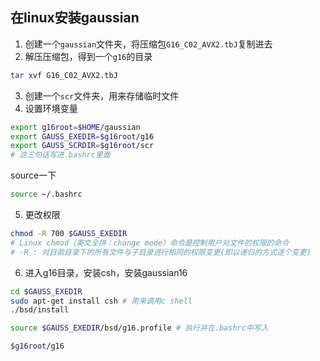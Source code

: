 ## 在linux安装gaussian
1. 创建一个`gaussian`文件夹，将压缩包`G16_C02_AVX2.tbJ`复制进去
2. 解压压缩包，得到一个`g16`的目录
```bash
tar xvf G16_C02_AVX2.tbJ
```
3. 创建一个`scr`文件夹，用来存储临时文件
4. 设置环境变量
```bash
export g16root=$HOME/gaussian
export GAUSS_EXEDIR=$g16root/g16
export GAUSS_SCRDIR=$g16root/scr
# 这三句话写进.bashrc里面
```
source一下
```bash
source ~/.bashrc
```
5. 更改权限
```bash
chmod -R 700 $GAUSS_EXEDIR
# Linux chmod（英文全拼：change mode）命令是控制用户对文件的权限的命令
# -R : 对目前目录下的所有文件与子目录进行相同的权限变更(即以递归的方式逐个变更)
```
6. 进入g16目录，安装csh，安装gaussian16
```bash
cd $GAUSS_EXEDIR
sudo apt-get install csh # 用来调用c shell
./bsd/install

source $GAUSS_EXEDIR/bsd/g16.profile # 执行并在.bashrc中写入

$g16root/g16
```
